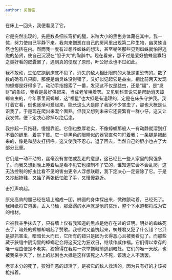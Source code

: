 ```yaml
---
author: 奚哲铭
---
```


在床上一回头，我便看见了它。

它是突然出现的。先是数条细长弯折的腿，米粒大小的黑色身体藏在其中。我一怵，努力使自己平静下来。我向来憎恶在自己的房间里出现第二种生物，幽灵蛛当然也包括在内。然而我一度有过想养蜘蛛的想法，甚至嘲笑那些见到蜘蛛就怕得逃跑的怂货，使自己沉浸在“胆子大”的陶醉中。现在看来，那不过是爱好狼蛛黑寡妇之类好看的皮囊罢了，遇到真的便现了原形，叶公好龙也不过如此。

我不敢动，生怕它跑到床底不见了，消失的敌人相比眼前的大抵是更恐怖的。数了数的确有八只脚，那便是幽灵蛛没得错了，又好似记起它是益虫，相比前两天发现的蟑螂是好得多了。动动手指搜索了一番，发现这不仅是益虫，还是“福”，是“发财”的象征，我看是最好供起来，当成老爷哄着罢。又见到科普说它是帮助消灭蟑螂害虫的，今年家里闹蟑螂，这“福星”也大抵是有道理的，定是在床头守护我。我盯着它看，倒也逐渐可爱起来，能长这么大是除了我家不少害虫了，那也大概是认识我了，于是现在爬出来混个面熟。但我又想到未来它还要繁育一群小仔，这又让我发怵，便下定决心除掉以绝后患。

我抄起一只拖鞋，慢慢靠近。它倒也憨厚老实，不像蟑螂那般人一有动静就溜到打不着的缝里，着实下贱。它一排黑色的眼睛似的器官直勾勾盯着我；一条腿是翘起来的，像是和朋友打招呼。这又使我不忍心，退了回去，当然自己的胆小也占了大部分比重。

它仍是一动不动的，丝毫没有害怕或乱走的意思，这已经比一些人家里的狗强多了。而我又想到晚上睡着后是看不见它也控制不了它的，谁知道它会不会乱爬，这无法控制的好虫比看不见的害虫更令人浮想联翩，我下定决心一定要除了它。于是又抄起拖鞋，又抽了两张纸怕脏了手，又慢慢靠近。

击打声响起。

原先高耸的腿已经在墙上缩成一团，椭圆的身体探出来，微微颤动着，已经死了。我用纸将它包裹，丢入马桶，那潺潺的水声就是他的哀乐，整个下水道都将成为它的棺材。

它被我亲手抹去了，只有墙上仅有我知道的黑点是他存在过的证明。明处的蜘蛛死去了，暗处的蟑螂却唱起了赞歌。我顿时又羞愧起来，蜘蛛君又犯了什么错？它只是抓抓害虫，暗暗长大而已，它所有的错只是因为长得恶心且被我看见了。而那些藏于狭缝中阴沟里的蟑螂定会将这天定为狂欢日，继续作威作福。它们得以幸存的唯一理由便是不老实，狡猾得在我每一次举拖鞋前逃到暗处。它们的唯一天敌，也被我亲手灭了，世上的悲剧也大抵是这样该死之人不死，该活之人不活罢。

老实本分的死了，狡猾作恶的却活了，是被它的敌人救活的，因为只有好的才该被枪指着。
